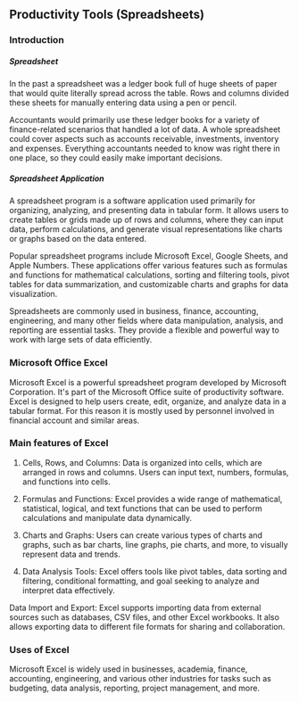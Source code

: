 ## Productivity Tools (Spreadsheets)

### Introduction

##### Spreadsheet

In the past a spreadsheet was a ledger book full of huge sheets of paper that would quite literally spread across the table. Rows and columns divided these sheets for manually entering data using a pen or pencil. 

Accountants would primarily use these ledger books for a variety of finance-related scenarios that handled a lot of data. A whole spreadsheet could cover aspects such as accounts receivable, investments, inventory and expenses. Everything accountants needed to know was right there in one place, so they could easily make important decisions.

##### Spreadsheet Application 
A spreadsheet program is a software application used primarily for organizing, analyzing, and presenting data in tabular form. It allows users to create tables or grids made up of rows and columns, where they can input data, perform calculations, and generate visual representations like charts or graphs based on the data entered.

Popular spreadsheet programs include Microsoft Excel, Google Sheets, and Apple Numbers. These applications offer various features such as formulas and functions for mathematical calculations, sorting and filtering tools, pivot tables for data summarization, and customizable charts and graphs for data visualization.

Spreadsheets are commonly used in business, finance, accounting, engineering, and many other fields where data manipulation, analysis, and reporting are essential tasks. They provide a flexible and powerful way to work with large sets of data efficiently.

### Microsoft Office Excel

Microsoft Excel is a powerful spreadsheet program developed by Microsoft Corporation. It's part of the Microsoft Office suite of productivity software. Excel is designed to help users create, edit, organize, and analyze data in a tabular format. For this reason it is mostly used by personnel involved in financial account and similar areas.

### Main features of Excel

1. Cells, Rows, and Columns: 
Data is organized into cells, which are arranged in rows and columns. Users can input text, numbers, formulas, and functions into cells.

2. Formulas and Functions: 
Excel provides a wide range of mathematical, statistical, logical, and text functions that can be used to perform calculations and manipulate data dynamically.

3. Charts and Graphs: Users can create various types of charts and graphs, such as bar charts, line graphs, pie charts, and more, to visually represent data and trends.

4. Data Analysis Tools: Excel offers tools like pivot tables, data sorting and filtering, conditional formatting, and goal seeking to analyze and interpret data effectively.

Data Import and Export: Excel supports importing data from external sources such as databases, CSV files, and other Excel workbooks. It also allows exporting data to different file formats for sharing and collaboration.

### Uses of Excel

Microsoft Excel is widely used in businesses, academia, finance, accounting, engineering, and various other industries for tasks such as budgeting, data analysis, reporting, project management, and more. 
